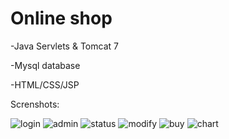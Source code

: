 # Online shop

-Java Servlets & Tomcat 7

-Mysql database

-HTML/CSS/JSP

Screnshots:

![login](https://user-images.githubusercontent.com/16061552/59315829-1973aa00-8cc4-11e9-9405-67c74454c936.png)
![admin](https://user-images.githubusercontent.com/16061552/59315826-1973aa00-8cc4-11e9-9d06-77b8fe45203a.png)
![status](https://user-images.githubusercontent.com/16061552/59315825-18db1380-8cc4-11e9-931b-c426ff54eb5e.png)
![modify](https://user-images.githubusercontent.com/16061552/59315824-18db1380-8cc4-11e9-9df4-c55b094e9289.png)
![buy](https://user-images.githubusercontent.com/16061552/59315827-1973aa00-8cc4-11e9-960f-818df13a5e65.png)
![chart](https://user-images.githubusercontent.com/16061552/59315828-1973aa00-8cc4-11e9-839f-383d33bedc25.png)
